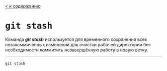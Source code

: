 [< к содержанию](readme.md)

# <kbd>git stash</kbd>

Команда ***git stash*** используется для временного сохранения всех незакоммиченных изменений для очистки рабочей директории без необходимости коммитить незавершённую работу в новую ветку.

---

```bash=
git stash
```
